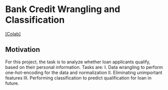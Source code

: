 # Bank Credit Wrangling and Classification

[[Colab]](https://colab.research.google.com/drive/1fsW6k7aQOFIAWZ6IXbJ1iMEuGD6xO0nC?usp=sharing)

## Motivation
For this project, the task is to analyze whether loan applicants qualify, based on their personal information. 
Tasks are: 
I. Data wrangling to perform one-hot-encoding for the data and normalization 
II. Eliminating unimportant features 
III. Performing classification to predict qualification for loan in future.
